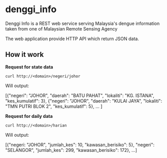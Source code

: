 denggi_info
===========

Denggi Info is a REST web service serving Malaysia's dengue information taken from one of Malaysian Remote Sensing Agency

The web application provide HTTP API which return JSON data.

## How it work

**Request for state data**

	curl http://<domain>/negeri/johor

Will output:

[{"negeri": "JOHOR", "daerah": "BATU PAHAT", "lokaliti": "KG. ISTANA",
"kes_kumulatif": 3}, {"negeri": "JOHOR", "daerah": "KULAI JAYA",
"lokaliti": "TMN PUTRI BLOK 2", "kes_kumulatif": 5}, ... ]

**Request for daily data**

	curl http://<domain>/harian
	
Will output:

[{"negeri: "JOHOR", "jumlah_kes": 10, "kawasan_berisiko": 5},
"negeri": "SELANGOR", "jumlah_kes": 299, "kawasan_berisiko": 172},
...]
